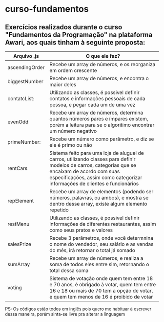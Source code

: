 # curso-fundamentos
## Exercícios realizados durante o curso "Fundamentos da Programação" na plataforma Awari, aos quais tinham à seguinte proposta:

Arquivo .js    | O que ele faz?
---------------|-------------------
ascendingOrder | Recebe um array de números, e os reorganiza em ordem crescente
biggestNumber  | Recebe um array de números, e encontra o maior deles
contatcList:   | Utilizando as classes, é possivel definir contatos e informações pessoais de cada pessoa, e pegar cada um de uma vez
evenOdd        | Recebe um array de números, determina quantos números pares e ímpares existem, porém a leitura para se o algoritimo encontrar um número negativo
primeNumber:   | Recebe um número como parâmetro, e diz se ele é primo ou não
rentCars       | Sistema feito para uma loja de aluguel de carros, utilizando classes para definir modelos de carros, categorias que se encaixam de acordo com suas especificações, assim como categorizar informações de clientes e funcionários
repElement     | Recebe um array de elementos (podendo ser números, palavras, ou ambos), e mostra se dentro desse array, existe algum elemento repetido
restMenu       | Utilizando as classes, é possivel definir informações de diferentes restaurantes, assim como seus pratos e valores
salesPrize     | Recebe 3 parâmetros, onde você determnina o nome do vendedor, seu salário e as vendas do mês, irá retornar o total já somado
sumArray       | Recebe um array de números, e realiza a soma de todos eles entre sim, retornando o total dessa soma
voting         | Sistema de votação onde quem tem entre 18 e 70 anos, é obrigado à votar, quem tem entre 16 e 18 ou mais de 70 tem a opção de votar, e quem tem menos de 16 é proibido de votar

PS: Os códigos estão todos em inglês pois quero me habituar à escrever dessa maneira, porém sinta-se livre pra alterar a linguagem
